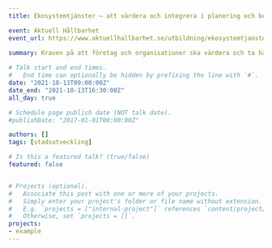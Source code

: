 ```yaml
---
title: Ekosystemtjänster – att värdera och integrera i planering och beslut

event: Aktuell Hållbarhet
event_url: https://www.aktuellhallbarhet.se/utbildning/ekosystemtjanster-att-vardera-och-integrera-i-planering-och-beslut/
 
summary: Kraven på att företag och organisationer ska värdera och ta hänsyn till ekosystemtjänster ökar snabbt – genom myndighetskrav, lagstiftning och inte minst dess centrala roll i Aganda 2030 och de Globala hållbarhetsmålen. Under denna heldagsutbildning får du lära dig hur du kartlägger, mäter och värderar ekosystemtjänster utifrån verktyg, metoder och utredningar och hur resultatet av dessa kan användas i allt från beslutsprocesser till hållbarhets­redo­visningar och kommunikation.

# Talk start and end times.
#   End time can optionally be hidden by prefixing the line with `#`.
date: "2021-10-13T09:00:00Z"
date_end: "2021-10-13T16:30:00Z"
all_day: true

# Schedule page publish date (NOT talk date).
#publishDate: "2017-01-01T00:00:00Z"

authors: []
tags: [stadsutveckling]

# Is this a featured talk? (true/false)
featured: false


# Projects (optional).
#   Associate this post with one or more of your projects.
#   Simply enter your project's folder or file name without extension.
#   E.g. `projects = ["internal-project"]` references `content/project/deep-learning/index.md`.
#   Otherwise, set `projects = []`.
projects:
- example
---
```


